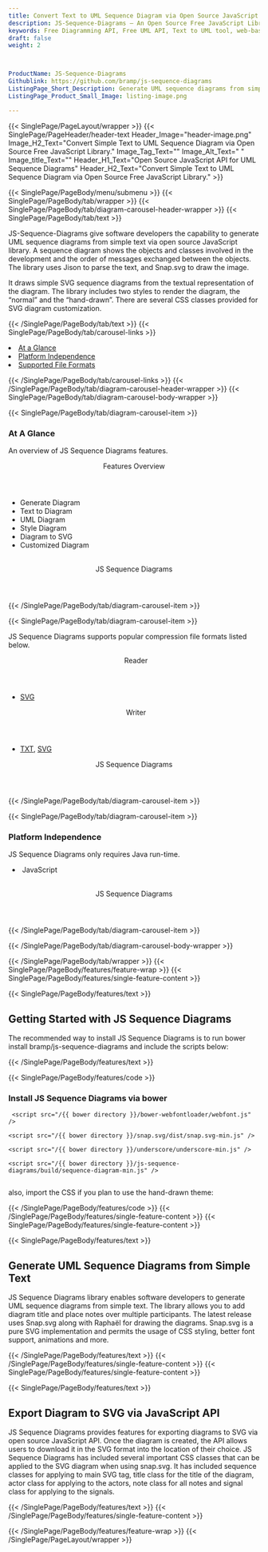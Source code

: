 ```yaml
---
title: Convert Text to UML Sequence Diagram via Open Source JavaScript API
description: JS-Sequence-Diagrams – An Open Source Free JavaScript Library for UML Sequence Diagram. Create, convert Simple text to UML Sequence Diagrams via JavaScript API.
keywords: Free Diagramming API, Free UML API, Text to UML tool, web-based UML drawing tool,  Open Source Text to UML, JavaScript UML Diagraming, JavaScript Diagram APIs,  JavaScript  Text To UML API, JavaScript API, JavaScript TextToUML library, create  TextToUML diagrams, modify TextToUML diagrams, read Visio files in Java, Open Source Visio VSD
draft: false
weight: 2



ProductName: JS-Sequence-Diagrams
Githublink: https://github.com/bramp/js-sequence-diagrams
ListingPage_Short_Description: Generate UML sequence diagrams from simple text via open source JavaScript library.
ListingPage_Product_Small_Image: listing-image.png 

---
```


{{< SinglePage/PageLayout/wrapper >}}
{{< SinglePage/PageHeader/header-text
Header_Image="header-image.png"
Image_H2_Text="Convert Simple Text to UML Sequence Diagram via Open Source Free JavaScript Library."
Image_Tag_Text=""
Image_Alt_Text=" "
Image_title_Text=""
Header_H1_Text="Open Source JavaScript API for UML Sequence Diagrams"
Header_H2_Text="Convert Simple Text to UML Sequence Diagram via Open Source Free JavaScript Library." >}}

{{< SinglePage/PageBody/menu/submenu >}}
{{< SinglePage/PageBody/tab/wrapper >}}
{{< SinglePage/PageBody/tab/diagram-carousel-header-wrapper >}}
{{< SinglePage/PageBody/tab/text >}}



<p>JS-Sequence-Diagrams give software developers the capability to generate UML sequence diagrams from simple text via open source JavaScript library. A sequence diagram shows the objects and classes involved in the development and the order of messages exchanged between the objects. The library uses Jison to parse the text, and Snap.svg to draw the image.  </p>
<p>It draws simple SVG sequence diagrams from the textual representation of the diagram. The library includes two styles to render the diagram, the “normal” and the “hand-drawn”. There are several CSS classes provided for SVG diagram customization.</p>

{{< /SinglePage/PageBody/tab/text >}}
{{< SinglePage/PageBody/tab/carousel-links >}}

<li data-target="#diagramcarousel" data-slide-to="0"><a href="#">At a Glance</a></li>
<li data-target="#diagramcarousel" data-slide-to="2"><a href="#">Platform Independence</a></li>
<li data-target="#diagramcarousel" data-slide-to="1"><a class="activetab" href="#">Supported File Formats</a></li>


{{< /SinglePage/PageBody/tab/carousel-links >}}
{{< /SinglePage/PageBody/tab/diagram-carousel-header-wrapper >}}
{{< SinglePage/PageBody/tab/diagram-carousel-body-wrapper >}}

{{< SinglePage/PageBody/tab/diagram-carousel-item >}}
<h3>At A Glance</h3>
<p>An overview of JS Sequence Diagrams features.</p>
<div class="diagram1 d1-poi">
<div class="d1-row">
<div class="d1-col d1-left"><header>Features Overview</header>
<ul>
<li>Generate Diagram</li>
<li>Text to Diagram</li>
<li>UML Diagram</li>
<li>Style Diagram</li>
<li>Diagram to SVG</li>
<li>Customized Diagram</li>
</ul>
</div>
<!--/left-->
<div class="d1-col d1-right"> </div>
</div>
<div class="d1-logo" style="border: none;"><!--<img src='listing-image.png' alt="Compression APIs for .NET" />--><header>JS Sequence Diagrams</header><footer><small></small></footer></div>
<!--/logo--></div>
<!--/diagram1-->
{{< /SinglePage/PageBody/tab/diagram-carousel-item >}}

{{< SinglePage/PageBody/tab/diagram-carousel-item >}}
<p>JS Sequence Diagrams supports popular compression file formats listed below.</p>
<div class="diagram1 d2  d1-poi">
<div class="d1-row">
<div class="d1-col d1-left"><header><i class="fa fa-arrows-v "> </i> Reader</header>
<ul>
<li><a href="https://docs.fileformat.com/page-description-language/svg/">SVG</a></li>
</ul>
</div>
<!--/left-->
<div class="d1-col d1-right"><header><i class="fa  fa-long-arrow-down"> </i> Writer</header>
<ul>
<li><a href="https://docs.fileformat.com/word-processing/txt/">TXT</a>, <a href="https://docs.fileformat.com/page-description-language/svg/">SVG</a></li>
</ul>
</div>
<!--/right--></div>
<!--/row-->
<div class="d1-logo" style="border: none;"><!--<img src='listing-image.png' alt="Compression APIs for .NET" />--><header>JS Sequence Diagrams</header><footer><small></small></footer></div>
<!--/logo--></div>
<!--/diagram2-->
{{< /SinglePage/PageBody/tab/diagram-carousel-item >}}

{{< SinglePage/PageBody/tab/diagram-carousel-item >}}
<h3>Platform Independence</h3>
<p>JS Sequence Diagrams only requires Java run-time.</p>
<div class="diagram1 d1-poi">
<div class="d1-row">
<div class="d1-col d1-left">
<ul>
<li><em> </em>JavaScript</li>
</ul>
</div>
<!--/left-->
<div class="d1-col d1-right"> </div>
<!--/right--></div>
<!--/row-->
<div class="d1-logo" style="border: none;"><!--<img src='listing-image.png' alt="Compression APIs for .NET" />--><header>JS Sequence Diagrams</header><footer><small></small></footer></div>
<!--/logo--></div>
<!--/diagram2 -->
{{< /SinglePage/PageBody/tab/diagram-carousel-item >}}

{{< /SinglePage/PageBody/tab/diagram-carousel-body-wrapper >}}

{{< /SinglePage/PageBody/tab/wrapper >}}
{{< SinglePage/PageBody/features/feature-wrap >}}
{{< SinglePage/PageBody/features/single-feature-content >}}

{{< SinglePage/PageBody/features/text >}}
<h2 class="h2title">Getting Started with JS Sequence Diagrams</h2>
<p>The recommended way to install JS Sequence Diagrams is to run bower install bramp/js-sequence-diagrams and include the scripts below:</p>
{{< /SinglePage/PageBody/features/text >}}

{{< SinglePage/PageBody/features/code >}}
<h3>Install JS Sequence Diagrams via bower</h3>
<pre><code class="html"> &lt;script src="/{{ bower directory }}/bower-webfontloader/webfont.js" /&gt;<br>
&lt;script src="/{{ bower directory }}/snap.svg/dist/snap.svg-min.js" /&gt;<br>
&lt;script src="/{{ bower directory }}/underscore/underscore-min.js" /&gt;<br>
&lt;script src="/{{ bower directory }}/js-sequence-diagrams/build/sequence-diagram-min.js" /&gt; <br>  </code></pre>

<p>also, import the CSS if you plan to use the hand-drawn theme:</p>
{{< /SinglePage/PageBody/features/code >}}
{{< /SinglePage/PageBody/features/single-feature-content >}}
{{< SinglePage/PageBody/features/single-feature-content >}}

{{< SinglePage/PageBody/features/text >}}
<h2 class="h2title">Generate UML Sequence Diagrams from Simple Text</h2>
<p>JS Sequence Diagrams library enables software developers to generate UML sequence diagrams from simple text. The library allows you to add diagram title and place notes over multiple participants. The latest release uses Snap.svg along with Raphaël for drawing the diagrams. Snap.svg is a pure SVG implementation and permits the usage of CSS styling, better font support, animations and more.</p>

{{< /SinglePage/PageBody/features/text >}}
{{< /SinglePage/PageBody/features/single-feature-content >}}
{{< SinglePage/PageBody/features/single-feature-content >}}

{{< SinglePage/PageBody/features/text >}}
<h2 class="h2title">Export Diagram to SVG via JavaScript API</h2>
<p>JS Sequence Diagrams provides features for exporting diagrams to SVG via open source JavaScript API. Once the diagram is created, the API allows users to download it in the SVG format into the location of their choice. JS Sequence Diagrams has included several important CSS classes that can be applied to the SVG diagram when using snap.svg. It has included sequence classes for applying to main SVG tag, title class for the title of the diagram, actor class for applying to the actors, note class for all notes and signal class for applying to the signals.</p>


{{< /SinglePage/PageBody/features/text >}}
{{< /SinglePage/PageBody/features/single-feature-content >}}

{{< /SinglePage/PageBody/features/feature-wrap >}}
{{< /SinglePage/PageLayout/wrapper >}}